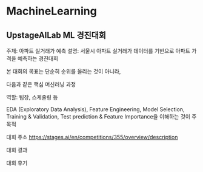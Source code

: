 # MachineLearning

## UpstageAILab ML 경진대회

주제: 아파트 실거래가 예측
설명:
서울시 아파트 실거래가 데이터를 기반으로 아파트 가격을 예측하는 경진대회

본 대회의 목표는 단순히 순위를 올리는 것이 아니라, 

다음과 같은 핵심 머신러닝 과정

역할: 팀장, 스케줄링 등

EDA (Exploratory Data Analysis), Feature Engineering, Model Selection, Training & Validation, Test prediction & Feature Importance을 이해하는 것이 주 목적 

대회 주소
https://stages.ai/en/competitions/355/overview/description

대회 결과

대회 후기